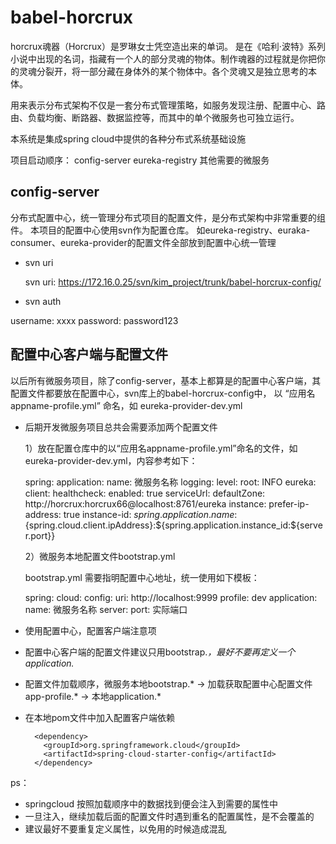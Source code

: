 # babel-horcrux

horcrux魂器（Horcrux）是罗琳女士凭空造出来的单词。
是在《哈利·波特》系列小说中出现的名词，指藏有一个人的部分灵魂的物体。制作魂器的过程就是你把你的灵魂分裂开，将一部分藏在身体外的某个物体中。各个灵魂又是独立思考的本体。

用来表示分布式架构不仅是一套分布式管理策略，如服务发现注册、配置中心、路由、负载均衡、断路器、数据监控等，而其中的单个微服务也可独立运行。

本系统是集成spring cloud中提供的各种分布式系统基础设施

项目启动顺序：
    config-server
    eureka-registry
    其他需要的微服务

## config-server

分布式配置中心，统一管理分布式项目的配置文件，是分布式架构中非常重要的组件。
本项目的配置中心使用svn作为配置仓库。
如eureka-registry、euraka-consumer、eureka-provider的配置文件全部放到配置中心统一管理
          
- svn uri

    svn uri: https://172.16.0.25/svn/kim_project/trunk/babel-horcrux-config/

- svn auth

 username: xxxx
 password: password123
 
## 配置中心客户端与配置文件
    
   以后所有微服务项目，除了config-server，基本上都算是的配置中心客户端，其配置文件都要放在配置中心，svn库上的babel-horcrux-config中，
   以 “应用名appname-profile.yml” 命名，如 eureka-provider-dev.yml
   
-  后期开发微服务项目总共会需要添加两个配置文件
  
   1）放在配置仓库中的以“应用名appname-profile.yml”命名的文件，如eureka-provider-dev.yml，内容参考如下：
   
   spring:
     application:
       name: 微服务名称
   logging:
     level:
       root: INFO
   eureka:
     client:
       healthcheck:
         enabled: true
       serviceUrl:
         defaultZone: http://horcrux:horcrux66@localhost:8761/eureka
     instance:
       prefer-ip-address: true
       instance-id: ${spring.application.name}:${spring.cloud.client.ipAddress}:${spring.application.instance_id:${server.port}}
   
   
   2）微服务本地配置文件bootstrap.yml
   
   bootstrap.yml 需要指明配置中心地址，统一使用如下模板：
   
   spring:
     cloud:
       config:
         uri: http://localhost:9999
         profile: dev
     application:
       name: 微服务名称
   server:
     port: 实际端口

-  使用配置中心，配置客户端注意项
   
  * 配置中心客户端的配置文件建议只用bootstrap.*，最好不要再定义一个application.*
  * 配置文件加载顺序，微服务本地bootstrap.* -> 加载获取配置中心配置文件app-profile.* -> 本地application.*
  * 在本地pom文件中加入配置客户端依赖
          
          <dependency>
  			<groupId>org.springframework.cloud</groupId>
  			<artifactId>spring-cloud-starter-config</artifactId>
  		  </dependency>
  		
  ps：
  * springcloud 按照加载顺序中的数据找到便会注入到需要的属性中
  * 一旦注入，继续加载后面的配置文件时遇到重名的配置属性，是不会覆盖的
  * 建议最好不要重复定义属性，以免用的时候造成混乱
 


